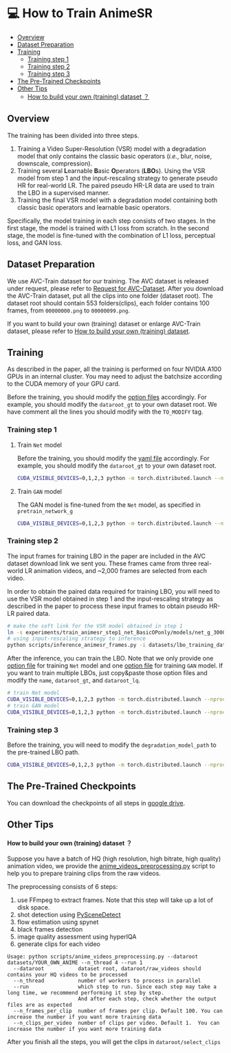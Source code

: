 # :computer: How to Train AnimeSR

- [Overview](#overview)
- [Dataset Preparation](#dataset-preparation)
- [Training](#training)
  - [Training step 1](#training-step-1)
  - [Training step 2](#training-step-2)
  - [Training step 3](#training-step-3)
- [The Pre-Trained Checkpoints](#the-pre-trained-checkpoints)
- [Other Tips](#other-tips)
    - [How to build your own (training) dataset ？](#how-to-build-your-own-training-dataset-)


## Overview
The training has been divided into three steps.
1. Training a Video Super-Resolution (VSR) model with a degradation model that only contains the classic basic operators (*i.e.*, blur, noise, downscale, compression).
2. Training several **L**earnable **B**asic **O**perators (**LBO**s). Using the VSR model from step 1 and the input-rescaling strategy to generate pseudo HR for real-world LR. The paired pseudo HR-LR data are used to train the LBO in a supervised manner.
3. Training the final VSR model with a degradation model containing both classic basic operators and learnable basic operators.

Specifically, the model training in each step consists of two stages. In the first stage, the model is trained with L1 loss from scratch. In the second stage, the model is fine-tuned with the combination of L1 loss, perceptual loss, and GAN loss.

## Dataset Preparation
We use AVC-Train dataset for our training. The AVC dataset is released under request, please refer to [Request for AVC-Dataset](README.md#request-for-avc-dataset).
After you download the AVC-Train dataset, put all the clips into one folder (dataset root). The dataset root should contain 553 folders(clips), each folder contains 100 frames, from `00000000.png` to `00000099.png`.

If you want to build your own (training) dataset or enlarge AVC-Train dataset, please refer to [How to build your own (training) dataset](#how-to-build-your-own-training-dataset).

## Training
As described in the paper, all the training is performed on four NVIDIA A100 GPUs in an internal cluster. You may need to adjust the batchsize according to the CUDA memory of your GPU card.

Before the training, you should modify the [option files](options/) accordingly. For example, you should modify the `dataroot_gt` to your own dataset root. We have comment all the lines you should modify with the `TO_MODIFY` tag.
### Training step 1
1. Train `Net` model

   Before the training, you should modify the [yaml file](options/train_animesr_step1_net_BasicOPonly.yml) accordingly. For example, you should modify the `dataroot_gt` to your own dataset root.
   ```bash
   CUDA_VISIBLE_DEVICES=0,1,2,3 python -m torch.distributed.launch --nproc_per_node=4 --master_port=12345 realanimevsr/train.py -opt options/train_animesr_step1_net_BasicOPonly.yml --launcher pytorch --auto_resume
   ```
2. Train `GAN` model

   The GAN model is fine-tuned from the `Net` model, as specified in `pretrain_network_g`
   ```bash
   CUDA_VISIBLE_DEVICES=0,1,2,3 python -m torch.distributed.launch --nproc_per_node=4 --master_port=12345 realanimevsr/train.py -opt options/train_animesr_step1_gan_BasicOPonly.yml --launcher pytorch --auto_resume
   ```

### Training step 2
The input frames for training LBO in the paper are included in the AVC dataset download link we sent you. These frames came from three real-world LR animation videos, and ~2,000 frames are selected from each video.

In order to obtain the paired data required for training LBO, you will need to use the VSR model obtained in step 1 and the input-rescaling strategy as described in the paper to process these input frames to obtain pseudo HR-LR paired data.
```bash
# make the soft link for the VSR model obtained in step 1
ln -s experiments/train_animesr_step1_net_BasicOPonly/models/net_g_300000.pth weights/step1_vsr_gan_model.pth
# using input-rescaling strategy to inference
python scripts/inference_animesr_frames.py -i datasets/lbo_training_data/real_world_video_to_train_lbo_1 -n step1_vsr_gan_model --input_rescaling_factor 0.5 --mod_scale 8 --expname input_rescaling_strategy_lbo_1
```
After the inference, you can train the LBO. Note that we only provide one [option file](options/train_animesr_step2_lbo_1_net.yml) for training `Net` model and one [option file](options/train_animesr_step2_lbo_1_gan.yml) for training `GAN` model. If you want to train multiple LBOs, just copy&paste those option files and modify the `name`, `dataroot_gt`, and `dataroot_lq`.
```bash
# train Net model
CUDA_VISIBLE_DEVICES=0,1,2,3 python -m torch.distributed.launch --nproc_per_node=4 --master_port=12345 realanimevsr/train.py -opt options/train_animesr_step2_lbo_1_net.yml --launcher pytorch --auto_resume
# train GAN model
CUDA_VISIBLE_DEVICES=0,1,2,3 python -m torch.distributed.launch --nproc_per_node=4 --master_port=12345 realanimevsr/train.py -opt options/train_animesr_step2_lbo_1_gan.yml --launcher pytorch --auto_resume
```


### Training step 3
Before the training, you will need to modify the `degradation_model_path` to the pre-trained LBO path.
```bash
CUDA_VISIBLE_DEVICES=0,1,2,3 python -m torch.distributed.launch --nproc_per_node=4 --master_port=12345 realanimevsr/train.py -opt options/train_animesr_step3_gan_3LBOs.yml --launcher pytorch --auto_resume
```

## The Pre-Trained Checkpoints
You can download the checkpoints of all steps in [google drive](https://drive.google.com/drive/folders/1hCXhKNZYBADXsS_weHO2z3HhNE-Eg_jw?usp=share_link).


## Other Tips
#### How to build your own (training) dataset ？
Suppose you have a batch of HQ (high resolution, high bitrate, high quality) animation video, we provide the [anime_videos_preprocessing.py](scripts/anime_videos_preprocessing.py) script to help you to prepare training clips from the raw videos.

The preprocessing consists of 6 steps:
1. use FFmpeg to extract frames. Note that this step will take up a lot of disk space.
2. shot detection using [PySceneDetect](https://github.com/Breakthrough/PySceneDetect/)
3. flow estimation using spynet
4. black frames detection
5. image quality assessment using hyperIQA
6. generate clips for each video

```console
Usage: python scripts/anime_videos_preprocessing.py --dataroot datasets/YOUR_OWN_ANIME --n_thread 4 --run 1
  --dataroot           dataset root, dataroot/raw_videos should contains your HQ videos to be processed
  --n_thread           number of workers to process in parallel
  --run                which step to run. Since each step may take a long time, we recommend performing it step by step.
                       And after each step, check whether the output files are as expected
  --n_frames_per_clip  number of frames per clip. Default 100. You can increase the number if you want more training data
  --n_clips_per_video  number of clips per video. Default 1.  You can increase the number if you want more training data
```
After you finish all the steps, you will get the clips in `dataroot/select_clips`
